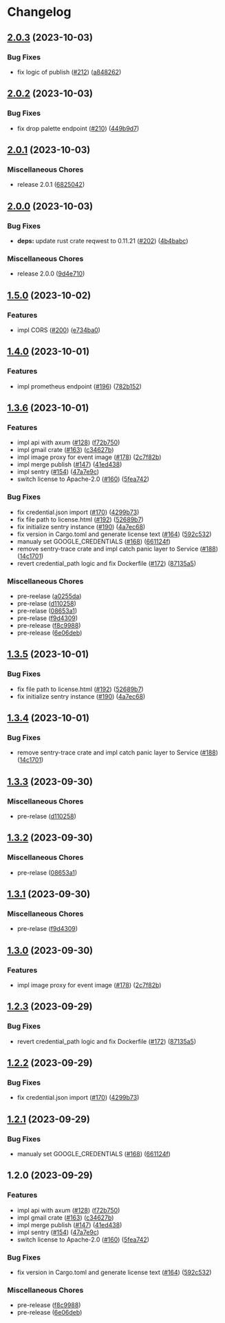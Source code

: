 # Changelog



## [2.0.3](https://github.com/after-school-garbage-squad/repaint-server/compare/repaint-server-v2.0.2...repaint-server-v2.0.3) (2023-10-03)


### Bug Fixes

* fix logic of publish ([#212](https://github.com/after-school-garbage-squad/repaint-server/issues/212)) ([a848262](https://github.com/after-school-garbage-squad/repaint-server/commit/a84826216646f0b3801d8fed55f33d89717a75e3))

## [2.0.2](https://github.com/after-school-garbage-squad/repaint-server/compare/repaint-server-v2.0.1...repaint-server-v2.0.2) (2023-10-03)


### Bug Fixes

* fix drop palette endpoint ([#210](https://github.com/after-school-garbage-squad/repaint-server/issues/210)) ([449b9d7](https://github.com/after-school-garbage-squad/repaint-server/commit/449b9d70151a0f32dc74585ffca6da2c5e5fb0c4))

## [2.0.1](https://github.com/after-school-garbage-squad/repaint-server/compare/repaint-server-v2.0.0...repaint-server-v2.0.1) (2023-10-03)


### Miscellaneous Chores

* release 2.0.1 ([6825042](https://github.com/after-school-garbage-squad/repaint-server/commit/68250422afec9d6809fc8088f998e1b959ea73e1))

## [2.0.0](https://github.com/after-school-garbage-squad/repaint-server/compare/repaint-server-v1.5.0...repaint-server-v2.0.0) (2023-10-03)


### Bug Fixes

* **deps:** update rust crate reqwest to 0.11.21 ([#202](https://github.com/after-school-garbage-squad/repaint-server/issues/202)) ([4b4babc](https://github.com/after-school-garbage-squad/repaint-server/commit/4b4babcf075af7c9e87856cfb39782c4d3e9cd58))


### Miscellaneous Chores

* release 2.0.0 ([9d4e710](https://github.com/after-school-garbage-squad/repaint-server/commit/9d4e71044424645e7d018ac220fb3cc2266c2b4f))

## [1.5.0](https://github.com/after-school-garbage-squad/repaint-server/compare/repaint-server-v1.4.0...repaint-server-v1.5.0) (2023-10-02)


### Features

* impl CORS ([#200](https://github.com/after-school-garbage-squad/repaint-server/issues/200)) ([e734ba0](https://github.com/after-school-garbage-squad/repaint-server/commit/e734ba06a567bd369bb25c041b7a3de9568d7b4b))

## [1.4.0](https://github.com/after-school-garbage-squad/repaint-server/compare/repaint-server-v1.3.6...repaint-server-v1.4.0) (2023-10-01)


### Features

* impl prometheus endpoint ([#196](https://github.com/after-school-garbage-squad/repaint-server/issues/196)) ([782b152](https://github.com/after-school-garbage-squad/repaint-server/commit/782b152eb4bbc191d7f213372bc3de7e58974320))

## [1.3.6](https://github.com/after-school-garbage-squad/repaint-server/compare/repaint-server-v1.3.6...repaint-server-v1.3.6) (2023-10-01)


### Features

* impl api with axum ([#128](https://github.com/after-school-garbage-squad/repaint-server/issues/128)) ([f72b750](https://github.com/after-school-garbage-squad/repaint-server/commit/f72b750384aea69461c86afcf68cc44a2f0e33f9))
* impl gmail crate ([#163](https://github.com/after-school-garbage-squad/repaint-server/issues/163)) ([c34627b](https://github.com/after-school-garbage-squad/repaint-server/commit/c34627bc4c2f9710a6fb88c60f48ff3b08a3648c))
* impl image proxy for event image ([#178](https://github.com/after-school-garbage-squad/repaint-server/issues/178)) ([2c7f82b](https://github.com/after-school-garbage-squad/repaint-server/commit/2c7f82b6ffbbcf5656656a284b89c9cdee4ba74b))
* impl merge publish ([#147](https://github.com/after-school-garbage-squad/repaint-server/issues/147)) ([41ed438](https://github.com/after-school-garbage-squad/repaint-server/commit/41ed4383a1f92511a6f0e5ba8a62890bf9e5b219))
* impl sentry ([#154](https://github.com/after-school-garbage-squad/repaint-server/issues/154)) ([47a7e9c](https://github.com/after-school-garbage-squad/repaint-server/commit/47a7e9ce5d44297599662438ccd67c32009fda63))
* switch license to Apache-2.0 ([#160](https://github.com/after-school-garbage-squad/repaint-server/issues/160)) ([5fea742](https://github.com/after-school-garbage-squad/repaint-server/commit/5fea7429a541948f455203551ade0f23ba8ab83f))


### Bug Fixes

* fix credential.json import ([#170](https://github.com/after-school-garbage-squad/repaint-server/issues/170)) ([4299b73](https://github.com/after-school-garbage-squad/repaint-server/commit/4299b7372a956253145d9793e594e84034fdb5eb))
* fix file path to license.html ([#192](https://github.com/after-school-garbage-squad/repaint-server/issues/192)) ([52689b7](https://github.com/after-school-garbage-squad/repaint-server/commit/52689b70afedb9db25c10983bb451123f5142825))
* fix initialize sentry instance ([#190](https://github.com/after-school-garbage-squad/repaint-server/issues/190)) ([4a7ec68](https://github.com/after-school-garbage-squad/repaint-server/commit/4a7ec68894f0e2c9b0cad3f2f0a495a0525ee8a0))
* fix version in Cargo.toml and generate license text ([#164](https://github.com/after-school-garbage-squad/repaint-server/issues/164)) ([592c532](https://github.com/after-school-garbage-squad/repaint-server/commit/592c532051a0d5d8dd87f1a0321b4a7d6bfd0a61))
* manualy set GOOGLE_CREDENTIALS ([#168](https://github.com/after-school-garbage-squad/repaint-server/issues/168)) ([661124f](https://github.com/after-school-garbage-squad/repaint-server/commit/661124faaba6f6734120b486819686b0caa2e1a3))
* remove sentry-trace crate and impl catch panic layer to Service ([#188](https://github.com/after-school-garbage-squad/repaint-server/issues/188)) ([14c1701](https://github.com/after-school-garbage-squad/repaint-server/commit/14c1701e303eda8717264046d8e130adcb8b5ce7))
* revert credential_path logic and fix Dockerfile ([#172](https://github.com/after-school-garbage-squad/repaint-server/issues/172)) ([87135a5](https://github.com/after-school-garbage-squad/repaint-server/commit/87135a5a0b5adfd07255ab397ba2de402ba17dc3))


### Miscellaneous Chores

* pre-reelase ([a0255da](https://github.com/after-school-garbage-squad/repaint-server/commit/a0255dad83de12a719433b29c2ff58db1c08a97b))
* pre-relase ([d110258](https://github.com/after-school-garbage-squad/repaint-server/commit/d1102587d0797d9f2bfcbadb379a53780bc8dddd))
* pre-relase ([08653a1](https://github.com/after-school-garbage-squad/repaint-server/commit/08653a1d9a31f15a0f7ffff04105bac2dce1f4f8))
* pre-relase ([f9d4309](https://github.com/after-school-garbage-squad/repaint-server/commit/f9d43094bde2b74f22596ae26b5681e0a19aa683))
* pre-release ([f8c9988](https://github.com/after-school-garbage-squad/repaint-server/commit/f8c99880dda8cfb52ea9edf92c8ddce6ae6246fb))
* pre-release ([6e06deb](https://github.com/after-school-garbage-squad/repaint-server/commit/6e06deb70d36c79aab99b8d1ca00e6a2ceaaa525))

## [1.3.5](https://github.com/after-school-garbage-squad/repaint-server/compare/repaint-server-v1.3.4...repaint-server-v1.3.5) (2023-10-01)


### Bug Fixes

* fix file path to license.html ([#192](https://github.com/after-school-garbage-squad/repaint-server/issues/192)) ([52689b7](https://github.com/after-school-garbage-squad/repaint-server/commit/52689b70afedb9db25c10983bb451123f5142825))
* fix initialize sentry instance ([#190](https://github.com/after-school-garbage-squad/repaint-server/issues/190)) ([4a7ec68](https://github.com/after-school-garbage-squad/repaint-server/commit/4a7ec68894f0e2c9b0cad3f2f0a495a0525ee8a0))

## [1.3.4](https://github.com/after-school-garbage-squad/repaint-server/compare/repaint-server-v1.3.3...repaint-server-v1.3.4) (2023-10-01)


### Bug Fixes

* remove sentry-trace crate and impl catch panic layer to Service ([#188](https://github.com/after-school-garbage-squad/repaint-server/issues/188)) ([14c1701](https://github.com/after-school-garbage-squad/repaint-server/commit/14c1701e303eda8717264046d8e130adcb8b5ce7))

## [1.3.3](https://github.com/after-school-garbage-squad/repaint-server/compare/repaint-server-v1.3.2...repaint-server-v1.3.3) (2023-09-30)


### Miscellaneous Chores

* pre-relase ([d110258](https://github.com/after-school-garbage-squad/repaint-server/commit/d1102587d0797d9f2bfcbadb379a53780bc8dddd))

## [1.3.2](https://github.com/after-school-garbage-squad/repaint-server/compare/repaint-server-v1.3.1...repaint-server-v1.3.2) (2023-09-30)


### Miscellaneous Chores

* pre-relase ([08653a1](https://github.com/after-school-garbage-squad/repaint-server/commit/08653a1d9a31f15a0f7ffff04105bac2dce1f4f8))

## [1.3.1](https://github.com/after-school-garbage-squad/repaint-server/compare/repaint-server-v1.3.0...repaint-server-v1.3.1) (2023-09-30)


### Miscellaneous Chores

* pre-relase ([f9d4309](https://github.com/after-school-garbage-squad/repaint-server/commit/f9d43094bde2b74f22596ae26b5681e0a19aa683))

## [1.3.0](https://github.com/after-school-garbage-squad/repaint-server/compare/repaint-server-v1.2.3...repaint-server-v1.3.0) (2023-09-30)


### Features

* impl image proxy for event image ([#178](https://github.com/after-school-garbage-squad/repaint-server/issues/178)) ([2c7f82b](https://github.com/after-school-garbage-squad/repaint-server/commit/2c7f82b6ffbbcf5656656a284b89c9cdee4ba74b))

## [1.2.3](https://github.com/after-school-garbage-squad/repaint-server/compare/repaint-server-v1.2.2...repaint-server-v1.2.3) (2023-09-29)


### Bug Fixes

* revert credential_path logic and fix Dockerfile ([#172](https://github.com/after-school-garbage-squad/repaint-server/issues/172)) ([87135a5](https://github.com/after-school-garbage-squad/repaint-server/commit/87135a5a0b5adfd07255ab397ba2de402ba17dc3))

## [1.2.2](https://github.com/after-school-garbage-squad/repaint-server/compare/repaint-server-v1.2.1...repaint-server-v1.2.2) (2023-09-29)


### Bug Fixes

* fix credential.json import ([#170](https://github.com/after-school-garbage-squad/repaint-server/issues/170)) ([4299b73](https://github.com/after-school-garbage-squad/repaint-server/commit/4299b7372a956253145d9793e594e84034fdb5eb))

## [1.2.1](https://github.com/after-school-garbage-squad/repaint-server/compare/repaint-server-v1.2.0...repaint-server-v1.2.1) (2023-09-29)


### Bug Fixes

* manualy set GOOGLE_CREDENTIALS ([#168](https://github.com/after-school-garbage-squad/repaint-server/issues/168)) ([661124f](https://github.com/after-school-garbage-squad/repaint-server/commit/661124faaba6f6734120b486819686b0caa2e1a3))

## 1.2.0 (2023-09-29)


### Features

* impl api with axum ([#128](https://github.com/after-school-garbage-squad/repaint-server/issues/128)) ([f72b750](https://github.com/after-school-garbage-squad/repaint-server/commit/f72b750384aea69461c86afcf68cc44a2f0e33f9))
* impl gmail crate ([#163](https://github.com/after-school-garbage-squad/repaint-server/issues/163)) ([c34627b](https://github.com/after-school-garbage-squad/repaint-server/commit/c34627bc4c2f9710a6fb88c60f48ff3b08a3648c))
* impl merge publish ([#147](https://github.com/after-school-garbage-squad/repaint-server/issues/147)) ([41ed438](https://github.com/after-school-garbage-squad/repaint-server/commit/41ed4383a1f92511a6f0e5ba8a62890bf9e5b219))
* impl sentry ([#154](https://github.com/after-school-garbage-squad/repaint-server/issues/154)) ([47a7e9c](https://github.com/after-school-garbage-squad/repaint-server/commit/47a7e9ce5d44297599662438ccd67c32009fda63))
* switch license to Apache-2.0 ([#160](https://github.com/after-school-garbage-squad/repaint-server/issues/160)) ([5fea742](https://github.com/after-school-garbage-squad/repaint-server/commit/5fea7429a541948f455203551ade0f23ba8ab83f))


### Bug Fixes

* fix version in Cargo.toml and generate license text ([#164](https://github.com/after-school-garbage-squad/repaint-server/issues/164)) ([592c532](https://github.com/after-school-garbage-squad/repaint-server/commit/592c532051a0d5d8dd87f1a0321b4a7d6bfd0a61))


### Miscellaneous Chores

* pre-release ([f8c9988](https://github.com/after-school-garbage-squad/repaint-server/commit/f8c99880dda8cfb52ea9edf92c8ddce6ae6246fb))
* pre-release ([6e06deb](https://github.com/after-school-garbage-squad/repaint-server/commit/6e06deb70d36c79aab99b8d1ca00e6a2ceaaa525))
